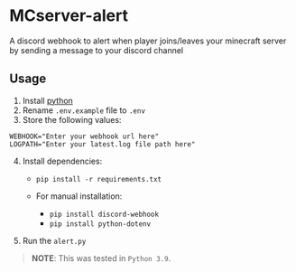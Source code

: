 # MCserver-alert
A discord webhook to alert when player joins/leaves your minecraft server by sending a message to your discord channel

## Usage
1. Install [python](https://www.python.org/)
2. Rename `.env.example` file to `.env`
3. Store the following values:
```
WEBHOOK="Enter your webhook url here"
LOGPATH="Enter your latest.log file path here"
```
4. Install dependencies:
   * ```pip install -r requirements.txt```
   
	* For manual installation:
        
        * `pip install discord-webhook` 
        * `pip install python-dotenv`
        
 

5. Run the `alert.py`



> **NOTE**: This was tested in `Python 3.9`.
     
